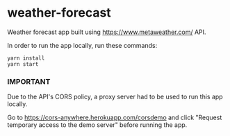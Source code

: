 # weather-forecast

Weather forecast app built using https://www.metaweather.com/ API.

In order to run the app locally, run these commands:

    yarn install
    yarn start

### IMPORTANT

Due to the API's CORS policy, a proxy server had to be used to run this app locally. 

Go to https://cors-anywhere.herokuapp.com/corsdemo and click "Request temporary access to the demo server" before running the app.
